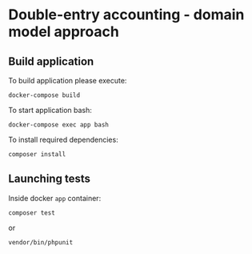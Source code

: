 # Double-entry accounting - domain model approach


## Build application

To build application please execute:
```shell script
docker-compose build
```

To start application bash: 
```shell script
docker-compose exec app bash
```

To install required dependencies:
```shell script
composer install
```

## Launching tests

Inside docker `app` container:
```shell script
composer test
```
or
```shell script
vendor/bin/phpunit
```
